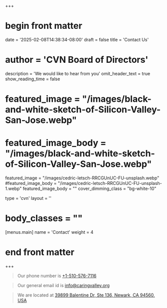 +++
# begin front matter

date = '2025-02-08T14:38:34-08:00'
draft = false
title = 'Contact Us'
# author = 'CVN Board of Directors'
description = 'We would like to hear from you'
omit_header_text = true
show_reading_time = false

# featured_image = "/images/black-and-white-sketch-of-Silicon-Valley-San-Jose.webp"
# featured_image_body = "/images/black-and-white-sketch-of-Silicon-Valley-San-Jose.webp"

featured_image = "/images/cedric-letsch-RRCGUnUC-FU-unsplash.webp"
#featured_image_body = "/images/cedric-letsch-RRCGUnUC-FU-unsplash-1.webp"
featured_image_body = ""
cover_dimming_class = "bg-white-10"

type = 'cvn'
layout = ''
# body_classes = ""

[menus.main]
  name = 'Contact'
  weight = 4

# end front matter
+++

<!-- ![SF Bay Pencil sketch](</images/San-Francisco-South-Bay-pencil-sketch.webp>) -->

> Our phone number is <a href="tel:+15105767116" class="link">+1-510-576-7116</a>

> Our general email id is <a href="mailto:info@caringvalley.org" class="link">info@caringvalley.org</a>

> We are located at <a class="link" href="https://maps.app.goo.gl/Ms2jGd8GTbSNdefJ6">39899 Balentine Dr, Ste 136, Newark, CA 94560, USA</a>
